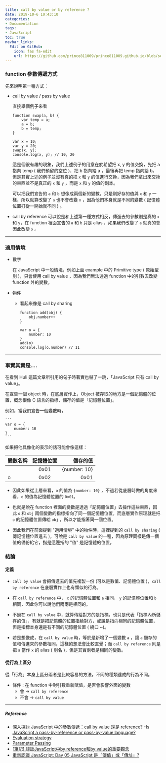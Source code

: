 ```yaml
---
title: call by value or by reference ?
date: 2019-10-6 10:43:10
categories:
- Documentation
tags:
- JavaScript
toc: true
navbar_links:
  Edit on GitHub:
    icon: fas fa-edit
    url: https://github.com/prince811009/prince811009.github.io/blob/source/blog/source/_posts/call%20by%20value%20or%20reference.md
---
```


### function 參數傳遞方式
先來說明第一種方式：
 - call by value / pass by value

    直接舉個例子來看

    ```
    function swap(a, b) {
        var temp = a;
        a = b;
        b = temp;
    }

    var x = 10;
    var y = 20;
    swap(x, y);
    console.log(x, y); // 10, 20
    ```

    這是個很有趣的現象，我們上述例子的用意在於希望把 x, y 的值交換，先把 a 指向 temp ( 我們預留的空位 )，把 b 指向給 a ，最後再把 temp 指向給 b。但是其實上述的例子並沒有真的把 `x` 和 `y` 的值進行交換，因為我們拿出來交換的東西並不是真正的 `x` 和 `y` ，而是 `x` 和 `y` 的值的副本。

    可以把我們宣告的 `a` 和 `b` 想像成兩個新的變數，只是剛好存的值與  `x` 和 `y` 一樣，所以就算改變了 `a` 也不會改變 `x` ，因為他們本身就是不同的變數 ( 記憶體位置打從一開始就不同 ) 。

<!-- more -->

 - call by reference
   可以說是和上述第一種方式相反，傳進去的參數則是真的  `x` 和 `y`，在 function 裡面宣告的  `a` 和 `b` 只是 alias ，如果我們改變了 `a` 就真的會因此改變 `x` 。
---
### 適用情境
 - 數字
    
    在 JavaScript 中一般情境，例如上面 example 中的 Primitive type ( 原始型別 )，只會使用 call by value ，因為我們無法透過 function 中的引數去改變 function 外的變數。

 - 物件
    *  看起來像是 call by sharing

        ```
        function add(obj) {
            obj.number++
        }

        var o = {
            number: 10
        }
        add(o)
        console.log(o.number) // 11
        ```
---    
### 事實其實是....
在看到 Huli 這篇文章所引用的句子時著實也嚇了一跳，「JavaScript 只有 call by value」。

在宣告一個 object 時，在底層實作上，Object 被存取的地方是一個記憶體的位置，概念很像 C 語言的指標，儲存的值是「記憶體位置」。

例如，當我們宣告一個變數時，

    ```
    var o = {
        number: 10
    }
    ```



如果把他具像化的表示的話可能會像這樣：


| 變數名稱 | 記憶體位置 | 儲存的值 |
| ------- |:---------:| --------:|
|         | 0x01   | {number: 10}|
| o       | 0x02      | 0x01    |


 - 因此如果從上層來看，`o` 的值為 `{number: 10}` ，不過若從底層時做的角度來看，`o` 的值為記憶體位置的 `0x01`。

 - 也就是說在 function 裡面的變數是透過「記憶體位置」去操作這些東西，因此 `o` 和 `obj` 兩個變數的指標指向了同一個記憶體位置，而底層實作原理就是把 `o` 的記憶體位置傳給 `obj` ，所以才能指著同一個位置。

 - 因此我們在前面提到 "適用情境" 中的物件時，這裡提到的 `call by sharing` ( 傳記憶體位置進去 )，可說是 `call by value` 的一種，因為原理同樣是傳一個值的備份給它，指是這邊指的 "值" 是記憶體的位置。

### 結論
#### 定義
 - `call by value` 會把傳進去的值先複製一份 (可以是數值、記憶體位置 )，`call by reference` 在底層實作上也有類似的行為。

 - 在 `call by reference` 中， `x` 的記憶體位置和 `a` 相同， `y` 的記憶體位置和 `b` 相同，因此你可以說他們兩兩是相同的。

 - 不過在 `call by value` 中，就算傳給對方的是指標，也只是代表「指標內所儲存的值」，有就是把記憶體的位置指給對方，或說是指向相同的記憶體位置，但是指標本身還是有不同的記憶體位置 ( 繞口 ~)。

 - 若是想像成，在 `call by value` 時，等於是新增了一個變數 `a` ，讓 `a` 儲存的值和傳進來的參數相同，這樣的想法會比較直覺；而 `call by reference` 則是把 `a` 當作 `x` 的 alias ( 別名 )，但是其實兩者是相同的變數。

#### 從行為上區分
從「行為」本身上區分兩者是比較容易的方法，不同的種類達成的行為不同。

 - 條件 : 在 function 中對引數重新賦值，是否會影響外面的變數
   *  會 -> `call by reference`
   *  不會 -> `call by value`

---
##### Reference
 - [深入探討 JavaScript 中的參數傳遞：call by value 還是 reference?](https://github.com/aszx87410/blog/issues/30)
 -[Is JavaScript a pass-by-reference or pass-by-value language?](https://stackoverflow.com/questions/518000/is-javascript-a-pass-by-reference-or-pass-by-value-language)
 - [Evaluation strategy](https://en.wikipedia.org/wiki/Evaluation_strategy#Call_by_sharing)
 - [Parameter Passing](https://www.python-course.eu/passing_arguments.php)
 - [[筆記] 談談JavaScript中by reference和by value的重要觀念](https://pjchender.blogspot.com/2016/03/javascriptby-referenceby-value.html)
 - [重新認識 JavaScript: Day 05 JavaScript 是「傳值」或「傳址」?](https://ithelp.ithome.com.tw/articles/10191057)
    

